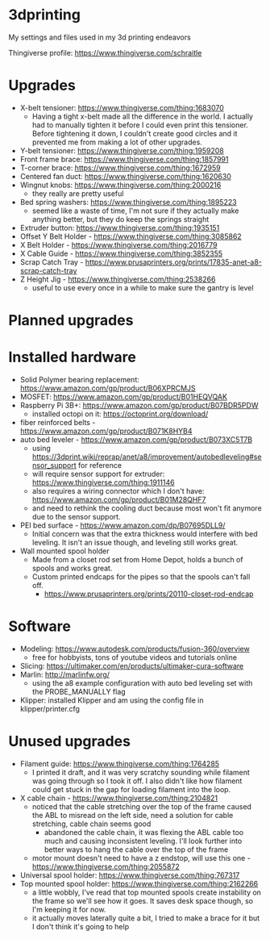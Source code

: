 # 3dprinting
My settings and files used in my 3d printing endeavors

Thingiverse profile: https://www.thingiverse.com/schraitle

# Upgrades
- X-belt tensioner: https://www.thingiverse.com/thing:1683070
  * Having a tight x-belt made all the difference in the world. I actually had to manually tighten it before I could even print this tensioner. Before tightening it down, I couldn't create good circles and it prevented me from making a lot of other upgrades.
- Y-belt tensioner: https://www.thingiverse.com/thing:1959208
- Front frame brace: https://www.thingiverse.com/thing:1857991
- T-corner brace: https://www.thingiverse.com/thing:1672959
- Centered fan duct: https://www.thingiverse.com/thing:1620630
- Wingnut knobs: https://www.thingiverse.com/thing:2000216
  * they really are pretty useful
- Bed spring washers: https://www.thingiverse.com/thing:1895223
  * seemed like a waste of time, I'm not sure if they actually make anything better, but they do keep the springs straight
- Extruder button: https://www.thingiverse.com/thing:1935151
- Offset Y Belt Holder - https://www.thingiverse.com/thing:3085862
- X Belt Holder - https://www.thingiverse.com/thing:2016779
- X Cable Guide - https://www.thingiverse.com/thing:3852355
- Scrap Catch Tray - https://www.prusaprinters.org/prints/17835-anet-a8-scrap-catch-tray
- Z Height Jig - https://www.thingiverse.com/thing:2538266
  * useful to use every once in a while to make sure the gantry is level

# Planned upgrades

# Installed hardware
- Solid Polymer bearing replacement: https://www.amazon.com/gp/product/B06XPRCMJS
- MOSFET: https://www.amazon.com/gp/product/B01HEQVQAK
- Raspberry Pi 3B+: https://www.amazon.com/gp/product/B07BDR5PDW
  * installed octopi on it: https://octoprint.org/download/
- fiber reinforced belts - https://www.amazon.com/gp/product/B071K8HYB4
- auto bed leveler - https://www.amazon.com/gp/product/B073XC5T7B
  * using https://3dprint.wiki/reprap/anet/a8/improvement/autobedleveling#sensor_support for reference
  * will require sensor support for extruder: https://www.thingiverse.com/thing:1911146
  * also requires a wiring connector which I don't have: https://www.amazon.com/gp/product/B01M28QHF7
  * and need to rethink the cooling duct because most won't fit anymore due to the sensor support.
- PEI bed surface - https://www.amazon.com/dp/B07695DLL9/
  * Initial concern was that the extra thickness would interfere with bed leveling. It isn't an issue though, and leveling still works great.
- Wall mounted spool holder
  * Made from a closet rod set from Home Depot, holds a bunch of spools and works great.
  * Custom printed endcaps for the pipes so that the spools can't fall off.
    * https://www.prusaprinters.org/prints/20110-closet-rod-endcap
  
# Software
- Modeling: https://www.autodesk.com/products/fusion-360/overview
  * free for hobbyists, tons of youtube videos and tutorials online 
- Slicing: https://ultimaker.com/en/products/ultimaker-cura-software
- Marlin: http://marlinfw.org/
  * using the a8 example configuration with auto bed leveling set with the PROBE_MANUALLY flag
- Klipper: installed Klipper and am using the config file in klipper/printer.cfg

# Unused upgrades
- Filament guide: https://www.thingiverse.com/thing:1764285
  * I printed it draft, and it was very scratchy sounding while filament was going through so I took it off. I also didn't like how filament could get stuck in the gap for loading filament into the loop.
- X cable chain - https://www.thingiverse.com/thing:2104821
  * noticed that the cable stretching over the top of the frame caused the ABL to misread on the left side, need a solution for cable stretching, cable chain seems good
    - abandoned the cable chain, it was flexing the ABL cable too much and causing inconsistent leveling. I'll look further into better ways to hang the cable over the top of the frame
  * motor mount doesn't need to have a z endstop, will use this one - https://www.thingiverse.com/thing:2055872
- Universal spool holder: https://www.thingiverse.com/thing:767317
- Top mounted spool holder: https://www.thingiverse.com/thing:2162266
  * a little wobbly, I've read that top mounted spools create instability on the frame so we'll see how it goes. It saves desk space though, so I'm keeping it for now.
  * it actually moves laterally quite a bit, I tried to make a brace for it but I don't think it's going to help

